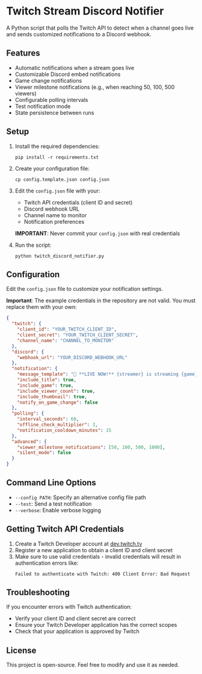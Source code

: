# Twitch Stream Discord Notifier

A Python script that polls the Twitch API to detect when a channel goes live and sends customized notifications to a Discord webhook.

## Features

- Automatic notifications when a stream goes live
- Customizable Discord embed notifications
- Game change notifications
- Viewer milestone notifications (e.g., when reaching 50, 100, 500 viewers)
- Configurable polling intervals
- Test notification mode
- State persistence between runs

## Setup

1. Install the required dependencies:
   ```
   pip install -r requirements.txt
   ```

2. Create your configuration file:
   ```
   cp config.template.json config.json
   ```

3. Edit the `config.json` file with your:
   - Twitch API credentials (client ID and secret)
   - Discord webhook URL
   - Channel name to monitor
   - Notification preferences
   
   **IMPORTANT**: Never commit your `config.json` with real credentials

4. Run the script:
   ```
   python twitch_discord_notifier.py
   ```

## Configuration

Edit the `config.json` file to customize your notification settings.

**Important**: The example credentials in the repository are not valid. You must replace them with your own:

```json
{
  "twitch": {
    "client_id": "YOUR_TWITCH_CLIENT_ID",
    "client_secret": "YOUR_TWITCH_CLIENT_SECRET",
    "channel_name": "CHANNEL_TO_MONITOR"
  },
  "discord": {
    "webhook_url": "YOUR_DISCORD_WEBHOOK_URL"
  },
  "notification": {
    "message_template": "🔴 **LIVE NOW!** {streamer} is streaming {game}",
    "include_title": true,
    "include_game": true,
    "include_viewer_count": true,
    "include_thumbnail": true,
    "notify_on_game_change": false
  },
  "polling": {
    "interval_seconds": 60,
    "offline_check_multiplier": 3,
    "notification_cooldown_minutes": 15
  },
  "advanced": {
    "viewer_milestone_notifications": [50, 100, 500, 1000],
    "silent_mode": false
  }
}
```

## Command Line Options

- `--config PATH`: Specify an alternative config file path
- `--test`: Send a test notification
- `--verbose`: Enable verbose logging

## Getting Twitch API Credentials

1. Create a Twitch Developer account at [dev.twitch.tv](https://dev.twitch.tv/)
2. Register a new application to obtain a client ID and client secret
3. Make sure to use valid credentials - invalid credentials will result in authentication errors like:
   ```
   Failed to authenticate with Twitch: 400 Client Error: Bad Request
   ```

## Troubleshooting

If you encounter errors with Twitch authentication:
- Verify your client ID and client secret are correct
- Ensure your Twitch Developer application has the correct scopes
- Check that your application is approved by Twitch

## License

This project is open-source. Feel free to modify and use it as needed.